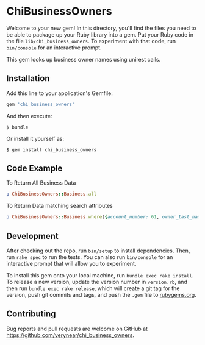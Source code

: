 # ChiBusinessOwners

Welcome to your new gem! In this directory, you'll find the files you need to be able to package up your Ruby library into a gem. Put your Ruby code in the file `lib/chi_business_owners`. To experiment with that code, run `bin/console` for an interactive prompt.

This gem looks up business owner names using unirest calls.

## Installation

Add this line to your application's Gemfile:

```ruby
gem 'chi_business_owners'
```

And then execute:

    $ bundle

Or install it yourself as:

    $ gem install chi_business_owners

## Code Example

To Return All Business Data
``` ruby
p ChiBusinessOwners::Business.all
```

To Return Data matching search attributes
``` ruby
p ChiBusinessOwners::Business.where({account_number: 61, owner_last_name: "kelly"})
```

## Development

After checking out the repo, run `bin/setup` to install dependencies. Then, run `rake spec` to run the tests. You can also run `bin/console` for an interactive prompt that will allow you to experiment.

To install this gem onto your local machine, run `bundle exec rake install`. To release a new version, update the version number in `version.rb`, and then run `bundle exec rake release`, which will create a git tag for the version, push git commits and tags, and push the `.gem` file to [rubygems.org](https://rubygems.org).

## Contributing

Bug reports and pull requests are welcome on GitHub at https://github.com/verynear/chi_business_owners.

